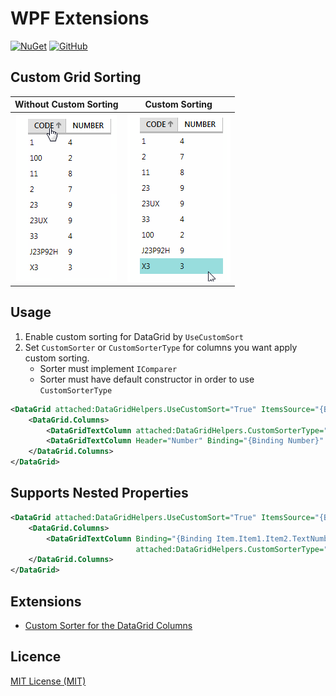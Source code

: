  # WPF Extensions
 [![NuGet](https://img.shields.io/nuget/v/WpfEx.svg?style=for-the-badge)](https://www.nuget.org/packages/WpfEx)
 [![GitHub](https://img.shields.io/github/license/lezhkin11/wpf-extensions?style=for-the-badge)](https://github.com/lezhkin11/wpf-extensions/blob/master/LICENSE)

## Custom Grid Sorting

Without Custom Sorting     |  Custom Sorting
:-------------------------:|:-------------------------:
![no custom sorting](https://raw.githubusercontent.com/lezhkin11/wpf-extensions/master/docs/column_without_custom_sorting.png)  |  ![custom sorting](https://raw.githubusercontent.com/lezhkin11/wpf-extensions/master/docs/column_custom_sorting_str_logical_comparer.png)


## Usage 
1) Enable custom sorting for DataGrid by `UseCustomSort`
2) Set `CustomSorter` or `CustomSorterType` for columns you want apply custom sorting.
   - Sorter must implement `IComparer`
   - Sorter must have default constructor in order to use `CustomSorterType`

```xml
<DataGrid attached:DataGridHelpers.UseCustomSort="True" ItemsSource="{Binding Items}" AutoGenerateColumns="False">
    <DataGrid.Columns>
        <DataGridTextColumn attached:DataGridHelpers.CustomSorterType="{x:Type comparers:StrLogicalComparer}" Binding="{Binding CodeText}" Header="Code"  />
        <DataGridTextColumn Header="Number" Binding="{Binding Number}" />
    </DataGrid.Columns>
</DataGrid>
```

## Supports Nested Properties

```xml
<DataGrid attached:DataGridHelpers.UseCustomSort="True" ItemsSource="{Binding Items}" AutoGenerateColumns="False">
    <DataGrid.Columns>
        <DataGridTextColumn Binding="{Binding Item.Item1.Item2.TextNumber}" Header="Code" 
                            attached:DataGridHelpers.CustomSorterType="{x:Type comparers:StrLogicalComparer}" />
    </DataGrid.Columns>
</DataGrid>
```


## Extensions
- [Custom Sorter for the DataGrid Columns](https://github.com/lezhkin11/wpf-extensions/wiki/DataGrid-Columns-Custom-Sorter)

## Licence
[MIT License (MIT)](./LICENSE)

